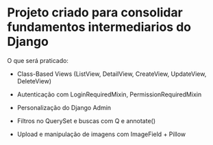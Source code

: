 # Projeto criado para consolidar fundamentos intermediarios do Django

O que será praticado:

- Class-Based Views (ListView, DetailView, CreateView, UpdateView, DeleteView)

- Autenticação com LoginRequiredMixin, PermissionRequiredMixin

- Personalização do Django Admin

- Filtros no QuerySet e buscas com Q e annotate()

- Upload e manipulação de imagens com ImageField + Pillow

